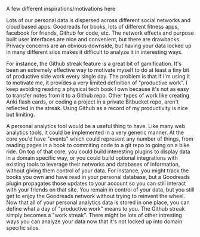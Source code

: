 A few different inspirations/motivations here

Lots of our personal data is dispersed across different social networks and cloud based apps. 
Goodreads for books, lots of different fitness apps, facebook for friends, Github for code, etc. 
The network effects and purpose built user interfaces are nice and convenient, but there are drawbacks. Privacy concerns
are an obvious downside, but having your data locked up in many different silos makes it difficult to analyze it in 
interesting ways.

For instance, the Github streak feature is a great bit of gamification. It's been an extremely effective way to motivate myself
to do at least a tiny bit of productive side work every single day. The problem is that if I'm using it to motivate me,
it provides a very limited definition of "productive work". I keep avoiding reading a physical tech book I own because it's 
not as easy to transfer notes from it to a Github repo. Other types of work like creating Anki flash cards, or coding a project
in a private Bitbucket repo, aren't reflected in the streak. Using Github as a record of my productivity is nice but limiting.

A personal analytics tool would be a useful thing to have. Like many web analytics tools, it could be implemented in a very
generic manner. At the core you'd have "events" which could represent any number of things, from reading pages in a book to
commiting code to a git repo to going on a bike ride. On top of that core, you could build interesting plugins to display
data in a domain specific way, or you could build optional integrations with existing tools to leverage their networks and
databases of information, without giving them control of your data. For instance, you might track the books you own and have
read in your personal database, but a Goodreads plugin propagates those updates to your account so you can still interact
with your friends on that site. You remain in control of your data, but you still get to enjoy the Goodreads network
without trying to reinvent the wheel. Now that all of your personal analytics data is stored in one place, you can define 
what a day of "productive work" means to you. The Github streak simply becomes a "work streak". There might be lots of other
intresting ways you can analyze your data now that it's not locked up into domain specific silos. 
